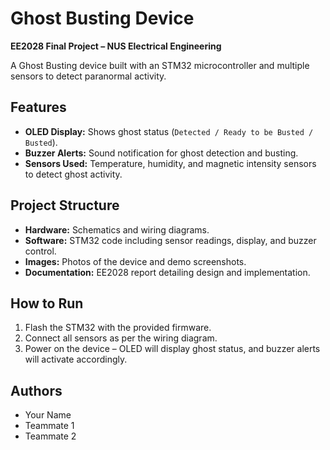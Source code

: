 # Ghost Busting Device

**EE2028 Final Project – NUS Electrical Engineering**

A Ghost Busting device built with an STM32 microcontroller and multiple sensors to detect paranormal activity.

## Features
- **OLED Display:** Shows ghost status (`Detected / Ready to be Busted / Busted`).
- **Buzzer Alerts:** Sound notification for ghost detection and busting.
- **Sensors Used:** Temperature, humidity, and magnetic intensity sensors to detect ghost activity.

## Project Structure
- **Hardware:** Schematics and wiring diagrams.
- **Software:** STM32 code including sensor readings, display, and buzzer control.
- **Images:** Photos of the device and demo screenshots.
- **Documentation:** EE2028 report detailing design and implementation.

## How to Run
1. Flash the STM32 with the provided firmware.
2. Connect all sensors as per the wiring diagram.
3. Power on the device – OLED will display ghost status, and buzzer alerts will activate accordingly.

## Authors
- Your Name
- Teammate 1
- Teammate 2
